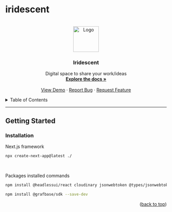 # iridescent


<!-- PROJECT LOGO -->
<br />
<div align="center">
  <a href="https://github.com/WackyChomp/iridescent">
    <img src="https://media0.giphy.com/media/72tuDWJfAKxnMzMbb5/giphy.gif?" alt="Logo" width="80" height="80">
  </a>

  <h3 align="center">Iridescent</h3>

  <p align="center">
    Digital space to share your work/ideas
    <br />
    <a href="https://github.com/WackyChomp/iridescent"><strong>Explore the docs »</strong></a>
    <br />
    <br />
    <a href="https://github.com/WackyChomp/iridescent">View Demo</a>
    ·
    <a href="https://github.com/WackyChomp/iridescent/issues">Report Bug</a>
    ·
    <a href="https://github.com/WackyChomp/iridescent/issues">Request Feature</a>
  </p>
</div>



<!-- TABLE OF CONTENTS -->
<details>
  <summary>Table of Contents</summary>
  <ol>
    <li>
      <a href="#about-the-project">About The Project</a>
      <ul>
        <li><a href="#built-with">Built With</a></li>
      </ul>
    </li>
    <li>
      <a href="#getting-started">Getting Started</a>
      <ul>
        <li><a href="#installation">Installation</a></li>
      </ul>
    </li>
    <li><a href="#usage">Usage</a></li>
    <li><a href="#roadmap">Roadmap</a></li>
    <li><a href="#contributing">Contributing</a></li>
    <li><a href="#acknowledgments">Acknowledgments</a></li>
  </ol>
</details>


<hr>

## Getting Started

### Installation

Next.js framework
```bash
npx create-next-app@latest ./
```

<br>

Packages installed commands
```bash
npm install @headlessui/react cloudinary jsonwebtoken @types/jsonwebtoken graphql-request next-auth

npm install @grafbase/sdk --save-dev
```

<p align="right">(<a href="#readme-top">back to top</a>)</p>
